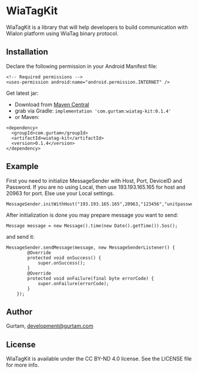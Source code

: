 # WiaTagKit
WiaTagKit is a library that will help developers to build communication with Wialon platform using WiaTag binary protocol.

## Installation

Declare the following permission in your Android Manifest file:
```
<!-- Required permissions -->
<uses-permission android:name="android.permission.INTERNET" />
```

Get latest jar:
- Download from [Maven Central][maven]  
- grab via Gradle: ``` implementation 'com.gurtam:wiatag-kit:0.1.4' ```
- or Maven:
```
<dependency>
  <groupId>com.gurtam</groupId>
  <artifactId>wiatag-kit</artifactId>
  <version>0.1.4</version>
</dependency>
```
## Example
First you need to initialize MessageSender with Host, Port, DeviceID and Password.
If you are no using Local, then use 193.193.165.165 for host and 20963 for port. Else use your Local settings.
```
MessageSender.initWithHost("193.193.165.165",20963,"123456","unitpassword");
```
After initialization is done you may prepare message you want to send:
```
Message message = new Message().time(new Date().getTime()).Sos();
```
and send it:
```
MessageSender.sendMessage(message, new MessageSenderListener() {
        @Override
        protected void onSuccess() {
            super.onSuccess();
        }
        @Override
        protected void onFailure(final byte errorCode) {
            super.onFailure(errorCode);
        }
    });
```


## Author

Gurtam, development@gurtam.com

## License

WiaTagKit is available under the CC BY-ND 4.0 license. See the LICENSE file for more info.


[maven]: <https://search.maven.org/search?q=g:com.gurtam%20AND%20a:wiatag-kit>

